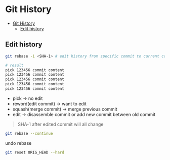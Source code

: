 # Git History

- [Git History](#git-history)
  - [Edit history](#edit-history)

## Edit history

```zsh
git rebase -i <SHA-1> # edit history from specific commit to current commit
```

```zsh
# result
pick 123456 commit content
pick 123456 commit content
pick 123456 commit content
pick 123456 commit content
pick 123456 commit content
```

- pick -> no edit
- reword(edit commit) -> want to edit
- squash(merge commit) -> merge previous commit
- edit -> disassemble commit or add new commit between old commit

> SHA-1 after edited commit will all change

```zsh
git rebase --continue
```

undo rebase

```zsh
git reset ORIG_HEAD --hard
```
